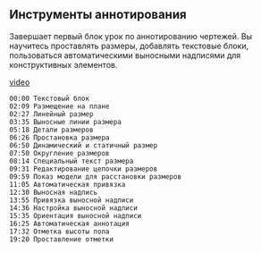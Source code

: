 ## Инструменты аннотирования

Завершает первый блок урок по аннотированию чертежей. Вы научитесь проставлять размеры, добавлять текстовые блоки, пользоваться автоматическими выносными надписями для конструктивных элементов.

[video](https://player.softculture.cc/embed/online/IAB/IAB_19.31.08_L1-9_Documenting_Tools)

``` chapters
00:00 Текстовый блок
02:09 Размещение на плане
02:27 Линейный размер
03:35 Выносные линии размера
05:18 Детали размеров
06:26 Простановка размера
06:50 Динамический и статичный размер
07:50 Округление размеров
08:14 Специальный текст размера
09:31 Редактирование цепочки размеров
09:59 Показ модели для расстановки размеров
11:05 Автоматическая привязка
12:30 Выносная надпись
13:55 Привязка выносной надписи
14:36 Настройка выносной надписи
15:35 Ориентация выносной надписи
16:25 Автоматическая аннотация
17:32 Отметка высоты пола
19:20 Проставление отметки
```
